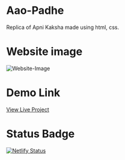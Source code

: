 # Aao-Padhe
Replica of Apni Kaksha made using html, css.

# Website image
![Website-Image]('aao-padhe-1.png')


# Demo Link
[View Live Project](https://chic-banoffee-0593b1.netlify.app/)

# Status Badge
[![Netlify Status](https://api.netlify.com/api/v1/badges/781d1d68-8838-4a39-a860-c0d5f6b65444/deploy-status)](https://app.netlify.com/sites/chic-banoffee-0593b1/deploys)

